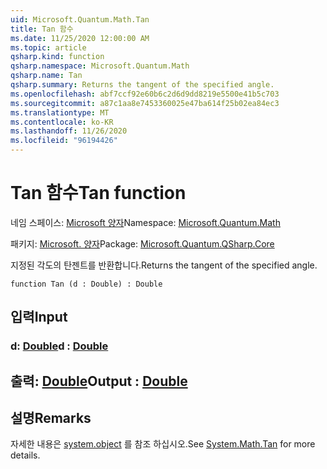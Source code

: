 ```yaml
---
uid: Microsoft.Quantum.Math.Tan
title: Tan 함수
ms.date: 11/25/2020 12:00:00 AM
ms.topic: article
qsharp.kind: function
qsharp.namespace: Microsoft.Quantum.Math
qsharp.name: Tan
qsharp.summary: Returns the tangent of the specified angle.
ms.openlocfilehash: abf7ccf92e60b6c2d6d9dd8219e5500e41b5c703
ms.sourcegitcommit: a87c1aa8e7453360025e47ba614f25b02ea84ec3
ms.translationtype: MT
ms.contentlocale: ko-KR
ms.lasthandoff: 11/26/2020
ms.locfileid: "96194426"
---
```

# <a name="tan-function"></a><span data-ttu-id="775af-102">Tan 함수</span><span class="sxs-lookup"><span data-stu-id="775af-102">Tan function</span></span>

<span data-ttu-id="775af-103">네임 스페이스: [Microsoft 양자](xref:Microsoft.Quantum.Math)</span><span class="sxs-lookup"><span data-stu-id="775af-103">Namespace: [Microsoft.Quantum.Math](xref:Microsoft.Quantum.Math)</span></span>

<span data-ttu-id="775af-104">패키지: [Microsoft. 양자](https://nuget.org/packages/Microsoft.Quantum.QSharp.Core)</span><span class="sxs-lookup"><span data-stu-id="775af-104">Package: [Microsoft.Quantum.QSharp.Core](https://nuget.org/packages/Microsoft.Quantum.QSharp.Core)</span></span>


<span data-ttu-id="775af-105">지정된 각도의 탄젠트를 반환합니다.</span><span class="sxs-lookup"><span data-stu-id="775af-105">Returns the tangent of the specified angle.</span></span>

```qsharp
function Tan (d : Double) : Double
```


## <a name="input"></a><span data-ttu-id="775af-106">입력</span><span class="sxs-lookup"><span data-stu-id="775af-106">Input</span></span>

### <a name="d--double"></a><span data-ttu-id="775af-107">d: [Double](xref:microsoft.quantum.lang-ref.double)</span><span class="sxs-lookup"><span data-stu-id="775af-107">d : [Double](xref:microsoft.quantum.lang-ref.double)</span></span>





## <a name="output--double"></a><span data-ttu-id="775af-108">출력: [Double](xref:microsoft.quantum.lang-ref.double)</span><span class="sxs-lookup"><span data-stu-id="775af-108">Output : [Double](xref:microsoft.quantum.lang-ref.double)</span></span>



## <a name="remarks"></a><span data-ttu-id="775af-109">설명</span><span class="sxs-lookup"><span data-stu-id="775af-109">Remarks</span></span>

<span data-ttu-id="775af-110">자세한 내용은 [system.object](https://docs.microsoft.com/dotnet/api/system.math.tan) 를 참조 하십시오.</span><span class="sxs-lookup"><span data-stu-id="775af-110">See [System.Math.Tan](https://docs.microsoft.com/dotnet/api/system.math.tan) for more details.</span></span>